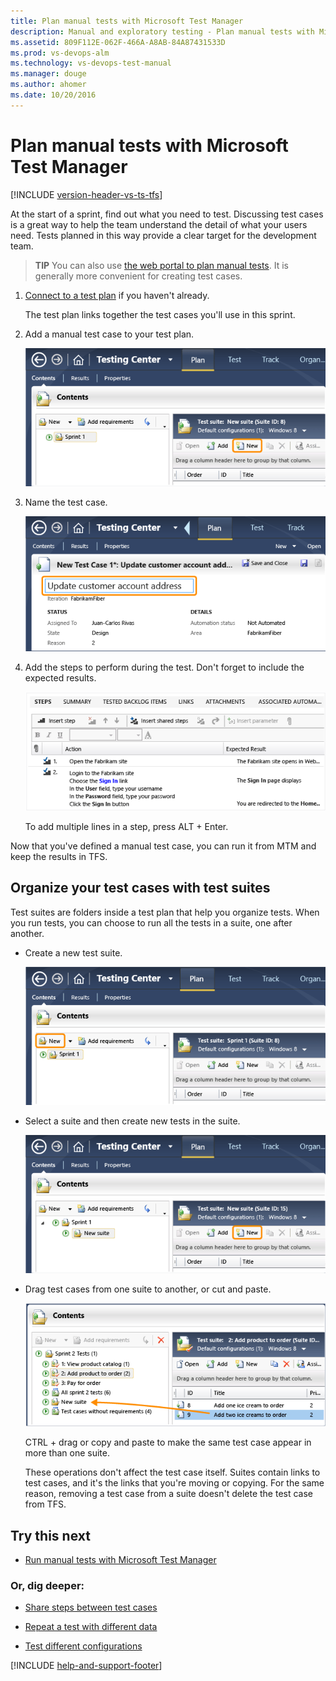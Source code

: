 ```yaml
---
title: Plan manual tests with Microsoft Test Manager
description: Manual and exploratory testing - Plan manual tests with Microsoft Test Manager
ms.assetid: 809F112E-062F-466A-A8AB-84A87431533D
ms.prod: vs-devops-alm
ms.technology: vs-devops-test-manual
ms.manager: douge
ms.author: ahomer
ms.date: 10/20/2016
---
```


# Plan manual tests with Microsoft Test Manager

[!INCLUDE [version-header-vs-ts-tfs](../../_shared/version-header-vs-ts-tfs.md)] 

At the start of a sprint, find out what you need to test. Discussing test cases is a great way to help the team understand the detail of what your users need. Tests planned in this way provide a clear target for the development team.  
  
> **TIP**
> You can also use [the web portal to plan manual tests](../getting-started/create-a-test-plan.md). It is generally more convenient for creating test cases.  
  
1. [Connect to a test plan](connect-microsoft-test-manager-to-your-team-project-and-test-plan.md) if you haven't already.  
  
   The test plan links together the test cases you'll use in this sprint.  
  
1. Add a manual test case to your test plan.  
  
   ![Create a test case](_img/plan-manual-tests-with-microsoft-test-manager/almp_t_create04.png)  
  
1. Name the test case.  
  
   ![Give the test case a title](_img/plan-manual-tests-with-microsoft-test-manager/almp_t_create05.png)  
  
1. Add the steps to perform during the test. Don't forget to include the expected results.  
  
   ![Define test case steps](_img/plan-manual-tests-with-microsoft-test-manager/almp_t_create06.png)  
  
   To add multiple lines in a step, press ALT + Enter.  
  
Now that you've defined a manual test case, you can run it from MTM and keep the results in TFS.  
  
## Organize your test cases with test suites  

Test suites are folders inside a test plan that help you organize tests. When you run tests, you can choose to run all the tests in a suite, one after another.  
  
- Create a new test suite.  
  
  ![Creating a new test suite](_img/plan-manual-tests-with-microsoft-test-manager/almp_t_newsuite01.png)  
  
- Select a suite and then create new tests in the suite.  
  
  ![Create a test case in a suite](_img/plan-manual-tests-with-microsoft-test-manager/almp_t_newsuite02.png)  
  
- Drag test cases from one suite to another, or cut and paste.  
  
  ![Drag test cases from one suite to another](_img/plan-manual-tests-with-microsoft-test-manager/almp_t_dragsuites.png)  
  
  CTRL + drag or copy and paste to make the same test case appear in more than one suite.  
  
  These operations don't affect the test case itself. Suites contain links to test cases, and it's the links that you're moving or copying. For the same reason, removing a test case from a suite doesn't delete the test case from TFS.  
  
## Try this next  
  
- [Run manual tests with Microsoft Test Manager](run-manual-tests-with-microsoft-test-manager.md)  
  
### Or, dig deeper:  
  
- [Share steps between test cases](share-steps-between-test-cases.md)  
  
- [Repeat a test with different data](../repeat-test-with-different-data.md)  
  
- [Test different configurations](../test-different-configurations.md)  
  
[!INCLUDE [help-and-support-footer](../../_shared/help-and-support-footer.md)] 
